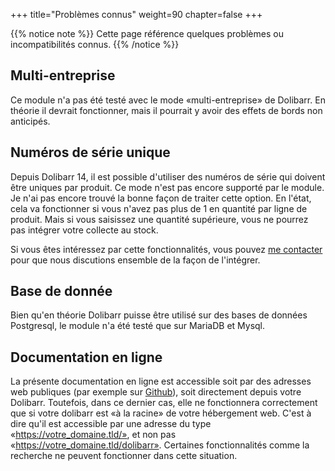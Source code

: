 +++
title="Problèmes connus"
weight=90
chapter=false
+++

{{% notice note %}}
Cette page référence quelques problèmes ou incompatibilités connus.
{{% /notice %}}

## Multi-entreprise

Ce module n'a pas été testé avec le mode «multi-entreprise» de Dolibarr.
En théorie il devrait fonctionner, mais il pourrait y avoir des effets de bords non anticipés.

## Numéros de série unique

Depuis Dolibarr 14, il est possible d'utiliser des numéros de série qui doivent être uniques par produit.
Ce mode n'est pas encore supporté par le module.
Je n'ai pas encore trouvé la bonne façon de traiter cette option.
En l'état, cela va fonctionner si vous n'avez pas plus de 1 en quantité par ligne de produit. Mais si vous
saisissez une quantité supérieure, vous ne pourrez pas intégrer votre collecte au stock.

Si vous êtes intéressez par cette fonctionnalités, vous pouvez [me contacter](../support/) pour que nous
discutions ensemble de la façon de l'intégrer.

## Base de donnée

Bien qu'en théorie Dolibarr puisse être utilisé sur des bases de données Postgresql, le module n'a été testé
que sur MariaDB et Mysql.

## Documentation en ligne

La présente documentation en ligne est accessible soit par des adresses web publiques
(par exemple sur [Github](https://johnxlivingston.github.io/DolibarrPickup/)),
soit directement depuis votre Dolibarr.
Toutefois, dans ce dernier cas, elle ne fonctionnera correctement que si votre dolibarr est «à la racine» de votre hébergement web.
C'est à dire qu'il est accessible par une adresse du type «https://votre_domaine.tld/», et non pas
«https://votre_domaine.tld/dolibarr». Certaines fonctionnalités comme la recherche ne peuvent fonctionner dans cette situation.
